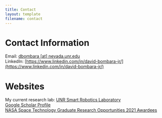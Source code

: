 ```yaml
---
title: Contact
layout: template
filename: contact
--- 
```


# Contact Information  

Email: [dbombara \[at\] nevada.unr.edu](mailto:dbombara@nevada.unr.edu)  
LinkedIn: [https://www.linkedin.com/in/david-bombara-jr/](https://www.linkedin.com/in/david-bombara-jr/)  

# Websites  

My current research lab: [UNR Smart Robotics Laboratory](https://packpages.unr.edu/jun/)  
[Google Scholar Profile](https://scholar.google.com/citations?user=KeQk5noAAAAJ&hl=en)  
[NASA Space Technology Graduate Research Opportunities 2021 Awardees](https://www.nasa.gov/directorates/spacetech/strg/nstrgo_2021/)  
